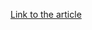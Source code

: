 [Link to the article](https://www.crowdstrike.com/en-us/blog/enhanced-security-with-registry-scanning-hybrid-cloud/)
